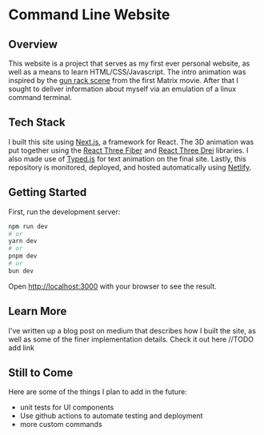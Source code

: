 # Command Line Website

## Overview

This website is a project that serves as my first ever personal website, as well as a means to learn HTML/CSS/Javascript. The intro animation was inspired by the [gun rack scene](https://www.youtube.com/watch?v=lVlHCGPpGCc) from the first Matrix movie. After that I sought to deliver information about myself via an emulation of a linux command terminal.

## Tech Stack

I built this site using [Next.js](https://nextjs.org/docs), a framework for React. The 3D animation was put together using the [React Three Fiber](https://docs.pmnd.rs/react-three-fiber/getting-started/introduction) and [React Three Drei](https://github.com/pmndrs/drei) libraries. I also made use of [Typed.js](https://github.com/mattboldt/typed.js) for text animation on the final site. Lastly, this repository is monitored, deployed, and hosted automatically using [Netlify](https://www.netlify.com/).

## Getting Started

First, run the development server:

```bash
npm run dev
# or
yarn dev
# or
pnpm dev
# or
bun dev
```

Open [http://localhost:3000](http://localhost:3000) with your browser to see the result.

## Learn More

I've written up a blog post on medium that describes how I built the site, as well as some of the finer implementation details. Check it out here //TODO add link

## Still to Come

Here are some of the things I plan to add in the future:

- unit tests for UI components
- Use github actions to automate testing and deployment
- more custom commands 
